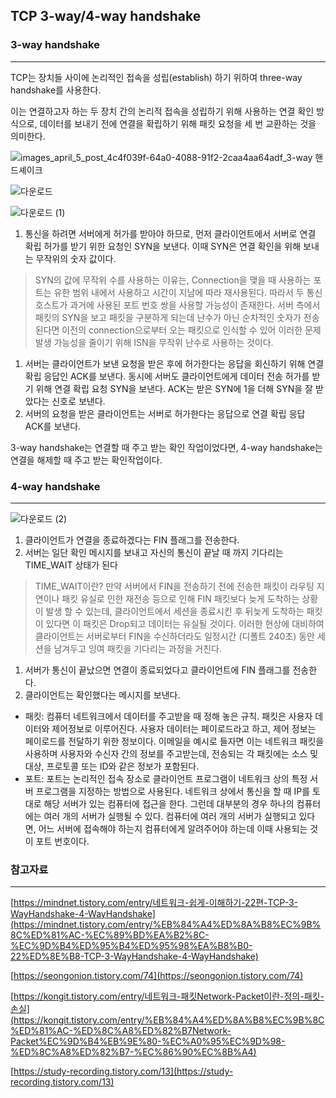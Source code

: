 ## TCP 3-way/4-way handshake

### 3-way handshake

---

TCP는 장치들 사이에 논리적인 접속을 성립(establish) 하기 위하여 three-way handshake를 사용한다. 

이는 연결하고자 하는 두 장치 간의 논리적 접속을 성립하기 위해 사용하는 연결 확인 방식으로, 데이터를 보내기 전에 연결을 확립하기 위해 패킷 요청을 세 번 교환하는 것을 의미한다. 

![images_april_5_post_4c4f039f-64a0-4088-91f2-2caa4aa64adf_3-way 핸드셰이크](https://user-images.githubusercontent.com/78543382/212471931-f2c0e3cd-7bc2-4e4a-bc59-65e431341346.jpeg)

![다운로드](https://user-images.githubusercontent.com/78543382/212471951-f2912ab1-06f8-4cb9-90d5-42e3b0e37ce4.png)


![다운로드 (1)](https://user-images.githubusercontent.com/78543382/212471969-130883e0-1d85-4794-b66f-ae33cf1fee0b.png)


1. 통신을 하려면 서버에게 허가를 받아야 하므로, 먼저 클라이언트에서 서버로 연결 확립 허가를 받기 위한 요청인 SYN을 보낸다. 이때 SYN은 연결 확인을 위해 보내는 무작위의 숫자 값이다.

> SYN의 값에 무작위 수를 사용하는 이유는, Connection을 맺을 때 사용하는 포트는 유한 범위 내에서 사용하고 시간이 지남에 따라 재사용된다. 따라서 두 통신 호스트가 과거에 사용된 포트 번호 쌍을 사용할 가능성이 존재한다. 서버 측에서 패킷의 SYN을 보고 패킷을 구분하게 되는데 난수가 아닌 순차적인 숫자가 전송된다면 이전의 connection으로부터 오는 패킷으로 인식할 수 있어 이러한 문제 발생 가능성을 줄이기 위해 ISN을 무작위 난수로 사용하는 것이다.
> 
1. 서버는 클라이언트가 보낸 요청을 받은 후에 허가한다는 응답을 회신하기 위해 연결 확립 응답인 ACK를 보낸다. 동시에 서버도 클라이언트에게 데이터 전송 허가를 받기 위해 연결 확립 요청 SYN을 보낸다. ACK는 받은 SYN에 1을 더해 SYN을 잘 받았다는 신호로 보낸다. 
2. 서버의 요청을 받은 클라이언트는 서버로 허가한다는 응답으로 연결 확립 응답 ACK를 보낸다. 

3-way handshake는 연결할 때 주고 받는 확인 작업이었다면,  4-way handshake는 연결을 해제할 때 주고 받는 확인작업이다.

### 4-way handshake

---

![다운로드 (2)](https://user-images.githubusercontent.com/78543382/212471986-d7abd27c-2381-4c9b-b2a9-354bf9503522.png)


1. 클라이언트가 연결을 종료하겠다는 FIN 플래그를 전송한다.
2. 서버는 일단 확인 메시지를 보내고 자신의 통신이 끝날 때 까지 기다리는 TIME_WAIT 상태가 된다

> TIME_WAIT이란?
만약 서버에서 FIN을 전송하기 전에 전송한 패킷이 라우팅 지연이나 패킷 유실로 인한 재전송 등으로 인해 FIN 패킷보다 늦게 도착하는 상황이 발생 할 수 있는데, 클라이언트에서 세션을 종료시킨 후 뒤늦게 도착하는 패킷이 있다면 이 패킷은 Drop되고 데이터는 유실될 것이다. 이러한 현상에 대비하여 클라이언트는 서버로부터 FIN을 수신하더라도 일정시간 (디폴트 240초) 동안 세션을 남겨두고 잉여 패킷을 기다리는 과정을 거친다.
> 
1. 서버가 통신이 끝났으면 연결이 종료되었다고 클라이언트에 FIN 플래그를 전송한다. 
2. 클라이언트는 확인했다는 메시지를 보낸다. 

- 패킷: 컴퓨터 네트워크에서 데이터를 주고받을 때 정해 놓은 규칙. 패킷은 사용자 데이터와 제어정보로 이루어진다. 사용자 데이터는 페이로드라고 하고, 제어 정보는 페이로드를 전달하기 위한 정보이다.  이메일을 예시로 들자면 이는 네트워크 패킷을 사용하며 사용자와 수신자 간의 정보를 주고받는데, 전송되는 각 패킷에는 소스 및 대상, 프로토콜 또는 ID와 같은 정보가 포함된다.
- 포트: 포트는 논리적인 접속 장소로 클라이언트 프로그램이 네트워크 상의 특정 서버 프로그램을 지정하는 방법으로 사용된다. 네트워크 상에서 통신을 할 때 IP를 토대로 해당 서버가 있는 컴퓨터에 접근을 한다. 그런데 대부분의 경우 하나의 컴퓨터에는 여러 개의 서버가 실행될 수 있다. 컴퓨터에 여러 개의 서버가 실행되고 있다면, 어느 서버에 접속해야 하는지 컴퓨터에게 알려주어야 하는데 이때 사용되는 것이 포트 번호이다.

### 참고자료

---

[https://mindnet.tistory.com/entry/네트워크-쉽게-이해하기-22편-TCP-3-WayHandshake-4-WayHandshake](https://mindnet.tistory.com/entry/%EB%84%A4%ED%8A%B8%EC%9B%8C%ED%81%AC-%EC%89%BD%EA%B2%8C-%EC%9D%B4%ED%95%B4%ED%95%98%EA%B8%B0-22%ED%8E%B8-TCP-3-WayHandshake-4-WayHandshake) 

[https://seongonion.tistory.com/74](https://seongonion.tistory.com/74) 

[https://kongit.tistory.com/entry/네트워크-패킷Network-Packet이란-정의-패킷-손실](https://kongit.tistory.com/entry/%EB%84%A4%ED%8A%B8%EC%9B%8C%ED%81%AC-%ED%8C%A8%ED%82%B7Network-Packet%EC%9D%B4%EB%9E%80-%EC%A0%95%EC%9D%98-%ED%8C%A8%ED%82%B7-%EC%86%90%EC%8B%A4) 

[https://study-recording.tistory.com/13](https://study-recording.tistory.com/13)